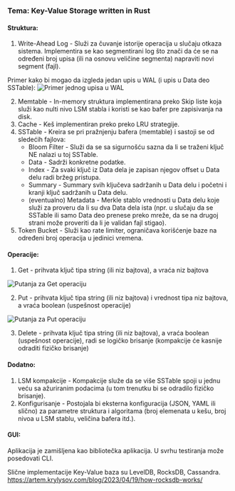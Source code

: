 ### Tema: Key-Value Storage written in Rust

#### Struktura:
1. Write-Ahead Log - Služi za čuvanje istorije operacija u slučaju otkaza sistema. Implementira se kao segmentirani log što znači da će se na određeni broj upisa (ili na osnovu veličine segmenta) napraviti novi segment (fajl).

Primer kako bi mogao da izgleda jedan upis u WAL (i upis u Data deo SSTable):
![Primer jednog upisa u WAL](https://i.imgur.com/Z95BVy4.png)

2. Memtable - In-memory struktura implementirana preko Skip liste koja služi kao nulti nivo LSM stabla i koristi se kao bafer pre zapisivanja na disk.
3. Cache - Keš implementiran preko preko LRU strategije.
4. SSTable - Kreira se pri pražnjenju bafera (memtable) i sastoji se od sledećih fajlova:
    - Bloom Filter - Služi da se sa sigurnošću sazna da li se traženi ključ NE nalazi u toj SSTable.
    - Data - Sadrži konkretne podatke.
    - Index - Za svaki ključ iz Data dela je zapisan njegov offset u Data delu radi bržeg pristupa.
    - Summary - Summary svih ključeva sadržanih u Data delu i početni i kranji ključ sadržanih u Data delu.
    - (eventualno) Metadata - Merkle stablo vrednosti u Data delu koje služi za proveru da li su dva Data dela ista (npr. u slučaju da se SSTable ili samo Data deo prenese preko mreže, da se na drugoj strani može proveriti da li je validan fajl stigao).
5. Token Bucket - Služi kao rate limiter, ograničava korišćenje baze na određeni broj operacija u jedinici vremena.

#### Operacije:
1. Get - prihvata ključ tipa string (ili niz bajtova), a vraća niz bajtova  

![Putanja za Get operaciju](https://i.imgur.com/ZI6TYKe.png)

2. Put - prihvata ključ tipa string (ili niz bajtova) i vrednost tipa niz bajtova, a vraća boolean (uspešnost operacije)  

![Putanja za Put operaciju](https://i.imgur.com/6kRSy3G.png)

3. Delete - prihvata ključ tipa string (ili niz bajtova), a vraća boolean (uspešnost operacije), radi se logičko brisanje (kompakcije će kasnije odraditi fizičko brisanje)

#### Dodatno:
1. LSM kompakcije - Kompakcije služe da se više SSTable spoji u jednu veću sa ažuriranim podacima (u tom trenutku bi se odradilo fizičko brisanje).
2. Konfigurisanje - Postojala bi eksterna konfiguracija (JSON, YAML ili slično) za parametre struktura i algoritama (broj elemenata u kešu, broj nivoa u LSM stablu, veličina bafera itd.).

#### GUI:  
Aplikacija je zamišljena kao bibliotečka aplikacija. U svrhu testiranja može posedovati CLI.

Slične implementacije Key-Value baza su LevelDB, RocksDB, Cassandra.
https://artem.krylysov.com/blog/2023/04/19/how-rocksdb-works/